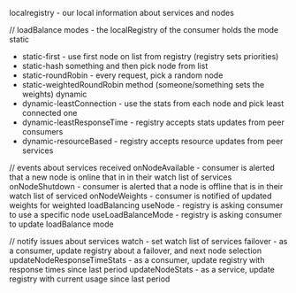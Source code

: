 localregistry - our local information about services and nodes

  // loadBalance modes - the localRegistry of the consumer holds the mode
  static
  - static-first - use first node on list from registry (registry sets priorities)
  - static-hash something and then pick node from list
  - static-roundRobin - every request, pick a random node
  - static-weightedRoundRobin method (someone/something sets the weights)
  dynamic
  - dynamic-leastConnection - use the stats from each node and pick least connected one
  - dynamic-leastResponseTime - registry accepts stats updates from peer consumers
  - dynamic-resourceBased - registry accepts resource updates from peer services

  // events about services received
  onNodeAvailable - consumer is alerted that a new node is online that in in their watch list of services
  onNodeShutdown - consumer is alerted that a node is offline that is in their watch list of serviced
  onNodeWeights - consumer is notified of updated weights for weighted loadBalancing
  useNode - registry is asking consumer to use a specific node
  useLoadBalanceMode - registry is asking consumer to update loadBalance mode

  // notify issues about services
  watch - set watch list of services
  failover - as a consumer, update registry about a failover, and next node selection
  updateNodeResponseTimeStats - as a consumer, update registry with response times since last period
  updateNodeStats - as a service, update registry with current usage since last period
